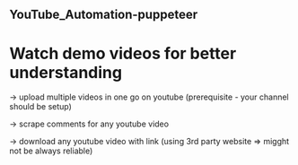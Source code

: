 ## YouTube_Automation-puppeteer

# Watch demo videos for better understanding

-> upload multiple videos in one go on youtube
(prerequisite - your channel should be setup)

-> scrape comments for any youtube video

-> download any youtube video with link (using 3rd party website => migght not be always reliable)
